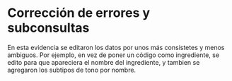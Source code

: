 # Corrección de errores y subconsultas

En esta evidencia se editaron los datos por unos más consistetes y menos ambiguos. Por ejemplo, en vez de poner un código como ingrediente, se edito para que apareciera el nombre del ingrediente, y tambien se agregaron los subtipos de tono por nombre.
